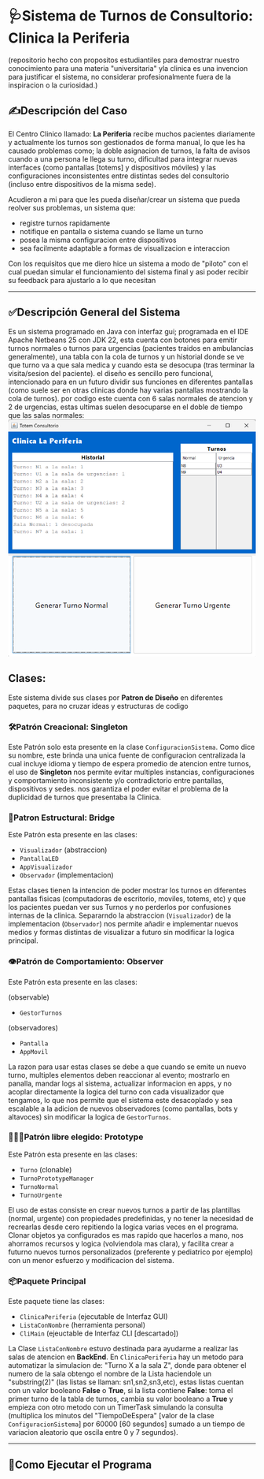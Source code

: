 # 🩺Sistema de Turnos de Consultorio: Clinica la Periferia
(repositorio hecho con propositos estudiantiles para demostrar nuestro conocimiento para una materia "universitaria" yla clinica es una invencion para justificar el sistema, no considerar profesionalmente fuera de la inspiracion o la curiosidad.)

## ✍️Descripción del Caso
El Centro Clinico llamado: **La Periferia** recibe muchos pacientes diariamente y actualmente los turnos son gestionados de forma manual, lo que les ha causado problemas como; la doble asignacion de turnos, la falta de avisos cuando a una persona le llega su turno, dificultad para integrar nuevas interfaces (como pantallas [totems] y dispositivos móviles) y las configuraciones inconsistentes entre distintas sedes del consultorio (incluso entre dispositivos de la misma sede).

Acudieron a mi para que les pueda diseñar/crear un sistema que pueda reolver sus problemas, un sistema que:
- registre turnos rapidamente
- notifique en pantalla o sistema cuando se llame un turno
- posea la misma configuracion entre dispositivos
- sea facilmente adaptable a formas de visualizacion e interaccion

Con los requisitos que me diero hice un sistema a modo de "piloto" con el cual puedan simular el funcionamiento del sistema final y asi poder recibir su feedback para ajustarlo a lo que necesitan


---
## ✅Descripción General del Sistema

Es un sistema programado en Java con interfaz gui; programada en el IDE Apache Netbeans 25 con JDK 22, esta cuenta con botones para emitir turnos normales o turnos para urgencias (pacientes traidos en ambulancias generalmente), una tabla con la cola de turnos y un historial donde se ve que turno va a que sala medica y cuando esta se desocupa (tras terminar la visita/sesion del paciente). el diseño es sencillo pero funcional, intencionado para en un futuro dividir sus funciones en diferentes pantallas (como suele ser en otras clinicas donde hay varias pantallas mostrando la cola de turnos). por codigo este cuenta con 6 salas normales de atencion y 2 de urgencias, estas ultimas suelen desocuparse en el doble de tiempo que las salas normales:
![img](img/image01.png)

## Clases:
Este sistema divide sus clases por **Patron de Diseño** en diferentes paquetes, para no cruzar ideas y estructuras de codigo

### 🛠️Patrón Creacional: Singleton
Este Patrón solo esta presente en la clase `ConfiguracionSistema`. Como dice su nombre, este brinda una unica fuente de configuracion centralizada la cual incluye idioma y tiempo de espera promedio de atencion entre turnos, el uso de **Singleton** nos permite evitar multiples instancias, configuraciones y comportamiento inconsistente y/o contradictorio entre pantallas, dispositivos y sedes. nos garantiza el poder evitar el problema de la duplicidad de turnos que presentaba la Clinica.

### 🌉Patron Estructural: Bridge
Este Patrón esta presente en las clases:
- `Visualizador` (abstraccion)
- `PantallaLED`
- `AppVisualizador`
- `Observador` (implementacion)

Estas clases tienen la intencion de poder mostrar los turnos en diferentes pantallas fisicas (computadoras de escritorio, moviles, totems, etc) y que los pacientes puedan ver sus Turnos y no perderlos por confusiones internas de la clinica. Separarndo la abstraccion (`Visualizador`) de la implementacion (`Observador`) nos permite añadir e implementar nuevos medios y formas distintas de visualizar a futuro sin modificar la logica principal.

### 👁️Patrón de Comportamiento: Observer
Este Patrón esta presente en las clases:

(observable)
- `GestorTurnos`

(observadores)
- `Pantalla`
- `AppMovil`

La razon para usar estas clases se debe a que cuando se emite un nuevo turno, multiples elementos deben reaccionar al evento; mostrarlo en panalla, mandar logs al sistema, actualizar informacion en apps, y no acoplar directamente la logica del turno con cada visualizador que tengamos, lo que nos permite que el sistema este desacoplado y sea escalable a la adicion de nuevos observadores (como pantallas, bots y altavoces) sin modificar la logica de `GestorTurnos`.

### 🧑‍🤝‍🧑Patrón libre elegido: Prototype
Este Patrón esta presente en las clases:
- `Turno` (clonable)
- `TurnoPrototypeManager`
- `TurnoNormal`
- `TurnoUrgente`

El uso de estas consiste en crear nuevos turnos a partir de las plantillas (normal, urgente) con propiedades predefinidas, y no tener la necesidad de recrearlas desde cero repitiendo la logica varias veces en el programa. Clonar objetos ya configurados es mas rapido que hacerlos a mano, nos ahorramos recursos y logica (volviendola mas clara), y facilita crear a futurno nuevos turnos personalizados (preferente y pediatrico por ejemplo) con un menor esfuerzo y modificacion del sistema.

### 📦Paquete Principal
Este paquete tiene las clases:
- `ClinicaPeriferia` (ejecutable de Interfaz GUI)
- `ListaConNombre` (herramienta personal)
- `CliMain` (ejeuctable de Interfaz CLI [descartado])

La Clase `ListaConNombre` estuvo destinada para ayudarme a realizar las salas de atencion en **BackEnd**. En `ClinicaPeriferia` hay un metodo para automatizar la simulacion de: "Turno X a la sala Z", donde para obtener el numero de la sala obtengo el nombre de la Lista haciendole un "substring(2)" (las listas se llaman: sn1,sn2,sn3,etc), estas listas cuentan con un valor booleano **False** o **True**, si la lista contiene **False**: toma el primer turno de la tabla de turnos, cambia su valor booleano a **True** y empieza con otro metodo con un TimerTask simulando la consulta (multiplica los minutos del "TiempoDeEspera" [valor de la clase `ConfiguracionSistema`] por 60000 [60 segundos] sumado a un tiempo de variacion aleatorio que oscila entre 0 y 7 segundos).

---
## 🤖Como Ejecutar el Programa
